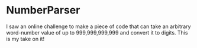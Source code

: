 # NumberParser
I saw an online challenge to make a piece of code that can take an arbitrary word-number value of up to 999,999,999,999 and convert it to digits. This is my take on it!
